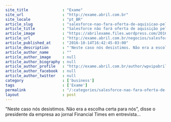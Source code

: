 ```yaml
---
site_title               : "Exame"
site_url                 : "http://exame.abril.com.br"
site_locale              : "pt_BR"
article_slug             : "salesforce-nao-fara-oferta-de-aquisicao-pelo-twitter"
article_title            : "Salesforce não fará oferta de aquisição pelo Twitter"
article_image            : "https://abrilexame.files.wordpress.com/2016/10/size_960_16_9_presidente-salesforce.jpg?quality=70&strip=all&w=960"
article_url              : "http://exame.abril.com.br/negocios/salesforce-nao-fara-oferta-de-aquisicao-pelo-twitter/"
article_published_at     : "2016-10-14T16:42:45-03:00"
article_description      : "'Neste caso nós desistimos. Não era a escolha certa para nós', disse o presidente da empresa ao jornal Financial Times em entrevista..."
article_author_name      : ""
article_author_image     : null
article_author_biography : null
article_author_profile   : "http://exame.abril.com.br/author/wpvipabril/"
article_author_facebook  : null
article_author_twitter   : null
category                 : ['business']
tags                     : ['Exame']
permalink                : "/:categories/salesforce-nao-fara-oferta-de-aquisicao-pelo-twitter/"
layout                   : post
---
```


"Neste caso nós desistimos. Não era a escolha certa para nós", disse o presidente da empresa ao jornal Financial Times em entrevista...
